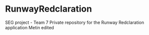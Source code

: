 # RunwayRedclaration
SEG project - Team 7
Private repository for the Runway Redclaration application
Metin edited